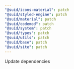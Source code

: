 ```yaml
---
"@suid/icons-material": patch
"@suid/styled-engine": patch
"@suid/material": patch
"@suid/codemod": patch
"@suid/system": patch
"@suid/types": patch
"@suid/utils": patch
"@suid/base": patch
"@suid/site": patch
---
```


Update dependencies
